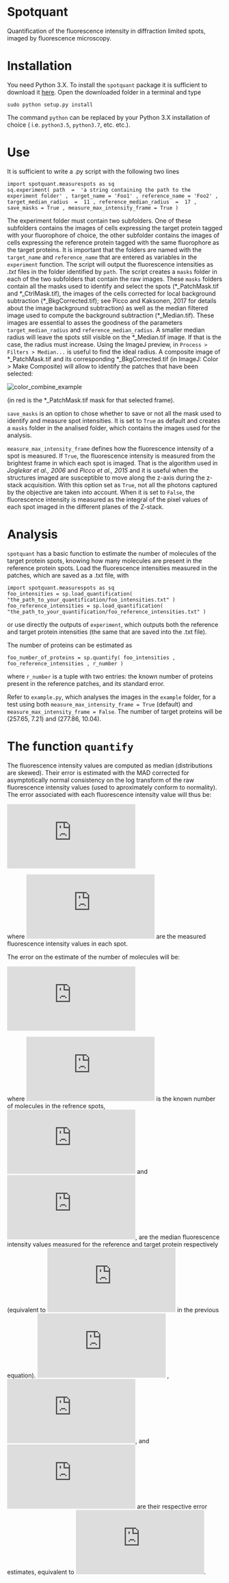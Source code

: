 # Spotquant

Quantification of the fluorescence intensity in diffraction limited spots, imaged by fluorescence microscopy.

# Installation

You need Python 3.X. To install the `spotquant` package it is sufficient to download it [here](https://github.com/apicco/spotquant/archive/master.zip).
Open the downloaded folder in a terminal and type

	sudo python setup.py install

The command `python` can be replaced by your Python 3.X installation of choice ( i.e. `python3.5`, `python3.7`, etc. etc.). 

# Use

It is sufficient to write a .py script with the following two lines

	import spotquant.measurespots as sq 
	sq.experiment( path  =  'a string containing the path to the experiment folder' , target_name = 'Foo1' , reference_name = 'Foo2' , target_median_radius  =  11 , reference_median_radius  =  17 , save_masks = True , measure_max_intensity_frame = True )

The experiment folder must contain two subfolders. 
One of these subfolders contains the images of cells expressing the target protein tagged with your fluorophore of choice, the other subfolder contains the images of cells expressing the reference protein tagged with the same fluorophore as the target proteins. 
It is important that the folders are named with the `target_name` and `reference_name` that are entered as variables in the `experiment` function. 
The script will output the fluorescence intensities as _.txt_ files in the folder identified by `path`. The script creates a `masks` folder in each of the two subfolders that contain the raw images. 
These `masks` folders contain all the masks used to identify and select the spots (\*\_PatchMask.tif and \*\_CtrlMask.tif), the images of the cells corrected for local background subtraction (\*\_BkgCorrected.tif); see Picco and Kaksonen, 2017 for details about the image background subtraction) as well as the median filtered image used to compute the background subtraction (\*\_Median.tif). These images are essential to asses the goodness of the parameters `target_median_radius` and `reference_median_radius`. A smaller median radius will leave the spots still visible on the \*\_Median.tif image. If that is the case, the radius must increase. Using the ImageJ preview, in `Process > Filters > Median...` is useful to find the ideal radius. A composite image of \*\_PatchMask.tif and its corresponding \*\_BkgCorrected.tif (in ImageJ: Color > Make Composite) will allow to identify the patches that have been selected:

![color_combine_example](https://github.com/apicco/spotquant/blob/master/example/example_of_patch_selection.png?raw=true)

(in red is the \*\_PatchMask.tif mask for that selected frame).

`save_masks` is an option to chose whether to save or not all the mask used to identify and measure spot intensities. It is set to `True` as default and creates a `masks` folder in the analised folder, which contains the images used for the analysis.

`measure_max_intensity_frame` defines how the fluorescence intensity of a spot is measured. If `True`, the fluorescence intensity is measured from the brightest frame in which each spot is imaged. That is the algorithm used in _Joglekar et al., 2006_ and _Picco et al., 2015_ and it is useful when the structures imaged are susceptible to move along the z-axis during the z-stack acquisition. With this option set as `True`, not all the photons captured by the objective are taken into account. When it is set to `False`, the fluorescence intensity is measured as the integral of the pixel values of each spot imaged in the different planes of the Z-stack.

# Analysis

`spotquant` has a basic function to estimate the number of molecules of the target protein spots, knowing how many molecules are present in the reference protein spots. 
Load the fluorescence intensities measured in the patches, which are saved as a .txt file, with

	import spotquant.measurespots as sq 
	foo_intensities = sp.load_quantification( "the_path_to_your_quantification/foo_intensities.txt" ) 
	foo_reference_intensities = sp.load_quantification( "the_path_to_your_quantification/foo_reference_intensities.txt" ) 

or use directly the outputs of `experiment`, which outputs both the reference and target protein intensities (the same that are saved into the .txt file).

The number of proteins can be estimated as

	foo_number_of_proteins = sp.quantify( foo_intensities , foo_reference_intensities , r_number ) 

where `r_number` is a tuple with two entries: the known number of proteins present in the reference patches, and its standard error. 

Refer to `example.py`, which analyses the images in the `example` folder, for a test using both `measure_max_intensity_frame = True` (default) and `measure_max_intensity_frame = False`. The number of target proteins will be (257.65, 7.21) and (277.86, 10.04).

# The function `quantify`

The fluorescence intensity values are computed as median (distributions are skewed). Their error is estimated with the MAD corrected for asymptotically normal consistency on the log transform of the raw fluorescence intensity values (used to aproximately conform to normality). 
The error associated with each fluorescence intensity value will thus be:

![error_MAD](https://latex.codecogs.com/gif.latex?%5Cbegin%7Balign*%7D%20l%20%26%3D%5Clog%28%20x%20%29%5Cquad%20x%3D%5Cleft%5C%7Bx_1%2C%5Cdots%2Cx_n%5Cright%5C%7D%5C%5C%20%5Chat%7Bl%7D%20%26%3D%5Ctext%7Bmedian%7D%28l%29%5C%5C%20%5Csigma_%7Bl%7D%26%3D%5Ctext%7BMAD%7D%28l%29/%5Csqrt%7Bn%7D%5C%5C%20%5Chat%7Bx%7D%20%26%3D%5Cexp%28%5Chat%7Bl%7D%29%3D%20%5Ctext%7Bmedian%7D%28%20x%20%29%5C%5C%20%5Csigma_%7B%5Chat%7Bx%7D%7D%20%26%3D%20%5Cexp%7B%28%5Chat%7Bl%7D%29%7D%5Csigma_%7Bl%7D%20%5Cend%7Balign*%7D)

where ![xx](https://latex.codecogs.com/gif.latex?x%3D%5Cleft%5C%7Bx_1%2C%5Cdots%2Cx_n%5Cright%5C%7D%5C%5C) are the measured fluorescence intensity values in each spot.

The error on the estimate of the number of molecules will be:

![error_molecules](https://latex.codecogs.com/gif.latex?%5C%5C%20estimate%20%3D%20n%5Cfrac%7Bm_t%7D%7Bm_r%7D%5C%5C%20%5Csigma_%7Bestimate%7D%20%3D%20%5Csqrt%7B%5Cleft%28%5Cfrac%7Bm_t%7D%7Bm_r%7D%5Csigma_n%5Cright%29%5E2%20&plus;%20%5Cleft%28%20n%20%5Cfrac%7Bm_t%7D%7Bm_r%7D%20%5Csigma_t%5Cright%29%5E2%20&plus;%20%5Cleft%28n%5Cfrac%7Bm_t%7D%7Bm_r%5E2%7D%5Csigma_r%20%5Cright%20%29%5E2%7D) 

where ![n](https://latex.codecogs.com/gif.latex?%5C%5C%20n) is the known number of molecules in the refrence spots, ![mr](https://latex.codecogs.com/gif.latex?%5C%5C%20m_r) and ![mt](https://latex.codecogs.com/gif.latex?%5C%5C%20m_t), are the median fluorescence intensity values measured for the reference and target protein respectively (equivalent to ![hatx](https://latex.codecogs.com/gif.latex?%5Chat%7Bx%7D) in the previous equation). ![sn](https://latex.codecogs.com/gif.latex?%5C%5C%20%5Csigma_n)	, ![sr](https://latex.codecogs.com/gif.latex?%5C%5C%20%5Csigma_r), and ![st](https://latex.codecogs.com/gif.latex?%5C%5C%20%5Csigma_t) are their respective error estimates, equivalent to ![sigmahatx](https://latex.codecogs.com/gif.latex?%5Csigma_%7B%5Chat%7Bx%7D%7D).

